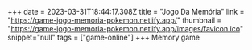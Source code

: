 +++
date = 2023-03-31T18:44:17.308Z
title = "Jogo Da Memória"
link = "https://game-jogo-memoria-pokemon.netlify.app/"
thumbnail = "https://game-jogo-memoria-pokemon.netlify.app/images/favicon.ico"
snippet="null"
tags = ["game-online"]
+++
Memory game

